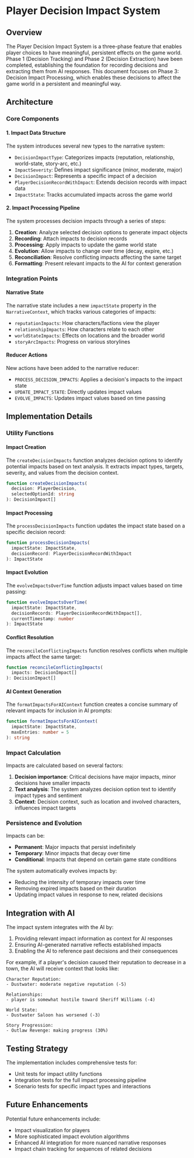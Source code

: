 # Player Decision Impact System

## Overview
The Player Decision Impact System is a three-phase feature that enables player choices to have meaningful, persistent effects on the game world. Phase 1 (Decision Tracking) and Phase 2 (Decision Extraction) have been completed, establishing the foundation for recording decisions and extracting them from AI responses. This document focuses on Phase 3: Decision Impact Processing, which enables these decisions to affect the game world in a persistent and meaningful way.

## Architecture

### Core Components

#### 1. Impact Data Structure
The system introduces several new types to the narrative system:
- `DecisionImpactType`: Categorizes impacts (reputation, relationship, world-state, story-arc, etc.)
- `ImpactSeverity`: Defines impact significance (minor, moderate, major)
- `DecisionImpact`: Represents a specific impact of a decision
- `PlayerDecisionRecordWithImpact`: Extends decision records with impact data
- `ImpactState`: Tracks accumulated impacts across the game world

#### 2. Impact Processing Pipeline
The system processes decision impacts through a series of steps:
1. **Creation**: Analyze selected decision options to generate impact objects
2. **Recording**: Attach impacts to decision records
3. **Processing**: Apply impacts to update the game world state
4. **Evolution**: Allow impacts to change over time (decay, expire, etc.)
5. **Reconciliation**: Resolve conflicting impacts affecting the same target
6. **Formatting**: Present relevant impacts to the AI for context generation

### Integration Points

#### Narrative State
The narrative state includes a new `impactState` property in the `NarrativeContext`, which tracks various categories of impacts:
- `reputationImpacts`: How characters/factions view the player
- `relationshipImpacts`: How characters relate to each other
- `worldStateImpacts`: Effects on locations and the broader world
- `storyArcImpacts`: Progress on various storylines

#### Reducer Actions
New actions have been added to the narrative reducer:
- `PROCESS_DECISION_IMPACTS`: Applies a decision's impacts to the impact state
- `UPDATE_IMPACT_STATE`: Directly updates impact values
- `EVOLVE_IMPACTS`: Updates impact values based on time passing

## Implementation Details

### Utility Functions

#### Impact Creation
The `createDecisionImpacts` function analyzes decision options to identify potential impacts based on text analysis. It extracts impact types, targets, severity, and values from the decision context.

```typescript
function createDecisionImpacts(
  decision: PlayerDecision,
  selectedOptionId: string
): DecisionImpact[]
```

#### Impact Processing
The `processDecisionImpacts` function updates the impact state based on a specific decision record:

```typescript
function processDecisionImpacts(
  impactState: ImpactState,
  decisionRecord: PlayerDecisionRecordWithImpact
): ImpactState
```

#### Impact Evolution
The `evolveImpactsOverTime` function adjusts impact values based on time passing:

```typescript
function evolveImpactsOverTime(
  impactState: ImpactState,
  decisionRecords: PlayerDecisionRecordWithImpact[],
  currentTimestamp: number
): ImpactState
```

#### Conflict Resolution
The `reconcileConflictingImpacts` function resolves conflicts when multiple impacts affect the same target:

```typescript
function reconcileConflictingImpacts(
  impacts: DecisionImpact[]
): DecisionImpact[]
```

#### AI Context Generation
The `formatImpactsForAIContext` function creates a concise summary of relevant impacts for inclusion in AI prompts:

```typescript
function formatImpactsForAIContext(
  impactState: ImpactState,
  maxEntries: number = 5
): string
```

### Impact Calculation

Impacts are calculated based on several factors:
1. **Decision importance**: Critical decisions have major impacts, minor decisions have smaller impacts
2. **Text analysis**: The system analyzes decision option text to identify impact types and sentiment
3. **Context**: Decision context, such as location and involved characters, influences impact targets

### Persistence and Evolution

Impacts can be:
- **Permanent**: Major impacts that persist indefinitely
- **Temporary**: Minor impacts that decay over time
- **Conditional**: Impacts that depend on certain game state conditions

The system automatically evolves impacts by:
- Reducing the intensity of temporary impacts over time
- Removing expired impacts based on their duration
- Updating impact values in response to new, related decisions

## Integration with AI

The impact system integrates with the AI by:
1. Providing relevant impact information as context for AI responses
2. Ensuring AI-generated narrative reflects established impacts
3. Enabling the AI to reference past decisions and their consequences

For example, if a player's decision caused their reputation to decrease in a town, the AI will receive context that looks like:

```
Character Reputation:
- Dustwater: moderate negative reputation (-5)

Relationships:
- player is somewhat hostile toward Sheriff Williams (-4)

World State:
- Dustwater Saloon has worsened (-3)

Story Progression:
- Outlaw Revenge: making progress (30%)
```

## Testing Strategy

The implementation includes comprehensive tests for:
- Unit tests for impact utility functions
- Integration tests for the full impact processing pipeline
- Scenario tests for specific impact types and interactions

## Future Enhancements

Potential future enhancements include:
- Impact visualization for players
- More sophisticated impact evolution algorithms
- Enhanced AI integration for more nuanced narrative responses
- Impact chain tracking for sequences of related decisions
